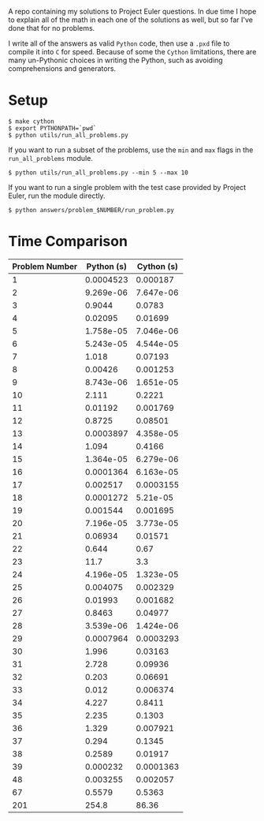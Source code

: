 A repo containing my solutions to Project Euler questions. In due time I hope
to explain all of the math in each one of the solutions as well, but so far
I've done that for no problems.

I write all of the answers as valid `Python` code, then use a `.pxd` file to
compile it into `C` for speed. Because of some the `Cython` limitations, there
are many un-Pythonic choices in writing the Python, such as avoiding
comprehensions and generators.

# Setup

```
$ make cython
$ export PYTHONPATH=`pwd`
$ python utils/run_all_problems.py
```

If you want to run a subset of the problems, use the `min` and `max` flags in
the `run_all_problems` module.

```
$ python utils/run_all_problems.py --min 5 --max 10
```

If you want to run a single problem with the test case provided by Project
Euler, run the module directly.

```
$ python answers/problem_$NUMBER/run_problem.py
```

# Time Comparison

| Problem Number | Python (s) | Cython (s) |
|----------------|------------|------------|
|              1 |  0.0004523 |   0.000187 |
|              2 |  9.269e-06 |  7.647e-06 |
|              3 |     0.9044 |     0.0783 |
|              4 |    0.02095 |    0.01699 |
|              5 |  1.758e-05 |  7.046e-06 |
|              6 |  5.243e-05 |  4.544e-05 |
|              7 |      1.018 |    0.07193 |
|              8 |    0.00426 |   0.001253 |
|              9 |  8.743e-06 |  1.651e-05 |
|             10 |      2.111 |     0.2221 |
|             11 |    0.01192 |   0.001769 |
|             12 |     0.8725 |    0.08501 |
|             13 |  0.0003897 |  4.358e-05 |
|             14 |      1.094 |     0.4166 |
|             15 |  1.364e-05 |  6.279e-06 |
|             16 |  0.0001364 |  6.163e-05 |
|             17 |   0.002517 |  0.0003155 |
|             18 |  0.0001272 |   5.21e-05 |
|             19 |   0.001544 |   0.001695 |
|             20 |  7.196e-05 |  3.773e-05 |
|             21 |    0.06934 |    0.01571 |
|             22 |      0.644 |       0.67 |
|             23 |       11.7 |        3.3 |
|             24 |  4.196e-05 |  1.323e-05 |
|             25 |   0.004075 |   0.002329 |
|             26 |    0.01993 |   0.001682 |
|             27 |     0.8463 |    0.04977 |
|             28 |  3.539e-06 |  1.424e-06 |
|             29 |  0.0007964 |  0.0003293 |
|             30 |      1.996 |    0.03163 |
|             31 |      2.728 |    0.09936 |
|             32 |      0.203 |    0.06691 |
|             33 |      0.012 |   0.006374 |
|             34 |      4.227 |     0.8411 |
|             35 |      2.235 |     0.1303 |
|             36 |      1.329 |   0.007921 |
|             37 |      0.294 |     0.1345 |
|             38 |     0.2589 |    0.01917 |
|             39 |   0.000232 |  0.0001363 |
|             48 |   0.003255 |   0.002057 |
|             67 |     0.5579 |     0.5363 |
|            201 |      254.8 |      86.36 |
